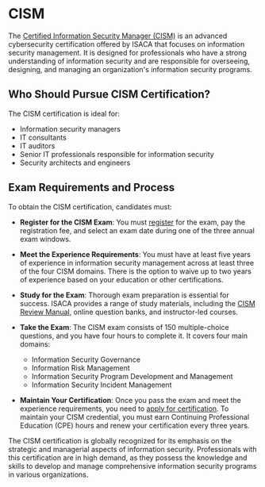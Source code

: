 # CISM

The [Certified Information Security Manager (CISM)](https://www.isaca.org/credentialing/cism) is an advanced cybersecurity certification offered by ISACA that focuses on information security management. It is designed for professionals who have a strong understanding of information security and are responsible for overseeing, designing, and managing an organization's information security programs.

## Who Should Pursue CISM Certification?

The CISM certification is ideal for:

- Information security managers
- IT consultants
- IT auditors
- Senior IT professionals responsible for information security
- Security architects and engineers

## Exam Requirements and Process

To obtain the CISM certification, candidates must:

- **Register for the CISM Exam**: You must [register](https://www.isaca.org/exams) for the exam, pay the registration fee, and select an exam date during one of the three annual exam windows.
- **Meet the Experience Requirements**: You must have at least five years of experience in information security management across at least three of the four CISM domains. There is the option to waive up to two years of experience based on your education or other certifications.
- **Study for the Exam**: Thorough exam preparation is essential for success. ISACA provides a range of study materials, including the [CISM Review Manual](https://www.isaca.org/bookstore), online question banks, and instructor-led courses.
- **Take the Exam**: The CISM exam consists of 150 multiple-choice questions, and you have four hours to complete it. It covers four main domains:

  - Information Security Governance
  - Information Risk Management
  - Information Security Program Development and Management
  - Information Security Incident Management

- **Maintain Your Certification**: Once you pass the exam and meet the experience requirements, you need to [apply for certification](https://www.isaca.org/credentialing/certified-information-security-manager/get-cism-certified). To maintain your CISM credential, you must earn Continuing Professional Education (CPE) hours and renew your certification every three years.

The CISM certification is globally recognized for its emphasis on the strategic and managerial aspects of information security. Professionals with this certification are in high demand, as they possess the knowledge and skills to develop and manage comprehensive information security programs in various organizations.

